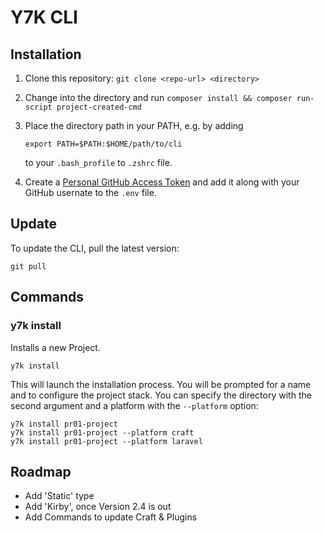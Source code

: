 # Y7K CLI

## Installation

1. Clone this repository: `git clone <repo-url> <directory>`

2. Change into the  directory and run `composer install && composer run-script project-created-cmd`

3. Place the directory path in your PATH, e.g. by adding
    ```
    export PATH=$PATH:$HOME/path/to/cli
    ```
    to your `.bash_profile` to `.zshrc` file.

4. Create a [Personal GitHub Access Token](https://github.com/settings/tokens) and add it along with your GitHub usernate to the `.env` file.

## Update

To update the CLI, pull the latest version:
```
git pull
```

## Commands

### y7k install

Installs a new Project.

```
y7k install
```

This will launch the installation process. You will be prompted for a name and to configure the project stack.
You can specify the directory with the second argument and a platform with the `--platform` option:

```
y7k install pr01-project
y7k install pr01-project --platform craft
y7k install pr01-project --platform laravel
```


## Roadmap

* Add 'Static' type
* Add 'Kirby', once Version 2.4 is out
* Add Commands to update Craft & Plugins

